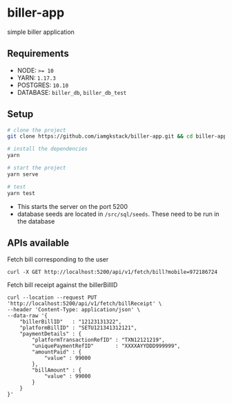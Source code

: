 # biller-app
simple biller application

## Requirements

* NODE: `>= 10`
* YARN: `1.17.3`
* POSTGRES: `10.10`
* DATABASE: `biller_db`, `biller_db_test`

## Setup

```bash
# clone the project
git clone https://github.com/iamgkstack/biller-app.git && cd biller-app

# install the dependencies
yarn

# start the project
yarn serve

# test
yarn test
```

* This starts the server on the port 5200
* database seeds are located in `/src/sql/seeds`. These need to be run in the database

## APIs available

Fetch bill corresponding to the user

```curl
curl -X GET http://localhost:5200/api/v1/fetch/bill?mobile=972186724
```

Fetch bill receipt against the billerBillID

```
curl --location --request PUT 'http://localhost:5200/api/v1/fetch/billReceipt' \
--header 'Content-Type: application/json' \
--data-raw '{
    "billerBillID"   : "12123131322",
    "platformBillID" : "SETU121341312121",
    "paymentDetails" : {
        "platformTransactionRefID" : "TXN12121219",
        "uniquePaymentRefID"       : "XXXXAYYDDD999999",
        "amountPaid" : {
            "value" : 99000
        },
        "billAmount" : {
            "value" : 99000
        }
    }
}'
```

